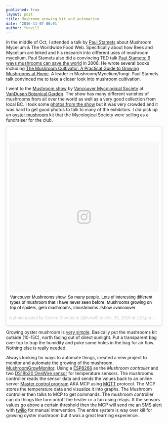 ```yaml
---
published: true
layout: post
title: Mushroom growing kit and automation
date: '2016-11-07 00:01'
author: funvill
---
```

In the middle of Oct, I attended a talk by [Paul Stamets](http://www.fungi.com/about-paul-stamets.html) about Mushroom Mycelium & The Worldwide Food Web. Specifically about how Bees and Mycelium are linked and his research into different uses of mushroom mycelium. Paul Stamets also did a convincing TED talk [Paul Stamets: 6 ways mushrooms can save the world](https://www.ted.com/talks/paul_stamets_on_6_ways_mushrooms_can_save_the_world?language=en) in 2008. He wrote several books including [The Mushroom Cultivator: A Practical Guide to Growing Mushrooms at Home](https://www.amazon.ca/Mushroom-Cultivator-Practical-Growing-Mushrooms/dp/0961079800). A leader in Mushroom/Mycelium/fungi. Paul Stamets talk convinced me to take a closer look into mushroom cultivation.

I went to the [Mushroom show](https://drive.google.com/file/d/0BzEBCDgmgRrFNmlmcEhVbjZIeWM/view) by [Vancouver Mycological Society](http://vanmyco.com/) at [VanDusen Botanical Garden](http://www.vandusengarden.org/). The show has many different varieties of mushrooms from all over the world as well as a very good collection from local BC. I took some [photos from the show](https://goo.gl/photos/6zK8ApKyohRBhV1q8) but it was very crowded and it was hard to get good photos to talk to many of the exhibitors. I did pick up an [oyster mushroom](https://en.wikipedia.org/wiki/Pleurotus_ostreatus) kit that the Mycological Society were selling as a fundraiser for the club.

<blockquote class="instagram-media" data-instgrm-captioned data-instgrm-version="7" style=" background:#FFF; border:0; border-radius:3px; box-shadow:0 0 1px 0 rgba(0,0,0,0.5),0 1px 10px 0 rgba(0,0,0,0.15); margin: 1px; max-width:658px; padding:0; width:99.375%; width:-webkit-calc(100% - 2px); width:calc(100% - 2px);"><div style="padding:8px;"> <div style=" background:#F8F8F8; line-height:0; margin-top:40px; padding:50.0% 0; text-align:center; width:100%;"> <div style=" background:url(data:image/png;base64,iVBORw0KGgoAAAANSUhEUgAAACwAAAAsCAMAAAApWqozAAAABGdBTUEAALGPC/xhBQAAAAFzUkdCAK7OHOkAAAAMUExURczMzPf399fX1+bm5mzY9AMAAADiSURBVDjLvZXbEsMgCES5/P8/t9FuRVCRmU73JWlzosgSIIZURCjo/ad+EQJJB4Hv8BFt+IDpQoCx1wjOSBFhh2XssxEIYn3ulI/6MNReE07UIWJEv8UEOWDS88LY97kqyTliJKKtuYBbruAyVh5wOHiXmpi5we58Ek028czwyuQdLKPG1Bkb4NnM+VeAnfHqn1k4+GPT6uGQcvu2h2OVuIf/gWUFyy8OWEpdyZSa3aVCqpVoVvzZZ2VTnn2wU8qzVjDDetO90GSy9mVLqtgYSy231MxrY6I2gGqjrTY0L8fxCxfCBbhWrsYYAAAAAElFTkSuQmCC); display:block; height:44px; margin:0 auto -44px; position:relative; top:-22px; width:44px;"></div></div> <p style=" margin:8px 0 0 0; padding:0 4px;"> <a href="https://www.instagram.com/p/BMMyGp9hTOI/" style=" color:#000; font-family:Arial,sans-serif; font-size:14px; font-style:normal; font-weight:normal; line-height:17px; text-decoration:none; word-wrap:break-word;" target="_blank">Vancouver Mushrooms show. So many people. Lots of interesting different types of mushroom that I have never seen before. Mushrooms growing on top of spiders, gem mushrooms, #mushrooms #show #vancouver</a></p> <p style=" color:#c9c8cd; font-family:Arial,sans-serif; font-size:14px; line-height:17px; margin-bottom:0; margin-top:8px; overflow:hidden; padding:8px 0 7px; text-align:center; text-overflow:ellipsis; white-space:nowrap;">A photo posted by Steven Smethurst (@funvill) on <time style=" font-family:Arial,sans-serif; font-size:14px; line-height:17px;" datetime="2016-10-30T20:01:41+00:00">Oct 30, 2016 at 1:01pm PDT</time></p></div></blockquote>
<script async defer src="//platform.instagram.com/en_US/embeds.js"></script>


Growing oyster mushroom is [very simple](http://www.instructables.com/id/1-How-to-Grow-Oyster-Mushrooms-Low-Tech/). Basically put the mushrooms kit outside (10-15C), north facing out of direct sunlight. Put a transparent bag over top to trap the humidity and poke some holes in the bag for air flow. Nothing else is really needed.

Always looking for ways to automate things, created a new project to monitor and automate the growing of the mushroom. [MushroomGrowMonitor](https://github.com/funvill/MushroomGrowMonitor). Using a [ESP8266](https://en.wikipedia.org/wiki/ESP8266) as the *Mushroom controller* and two [DS18b20 OneWire sensor](https://datasheets.maximintegrated.com/en/ds/DS18B20.pdf) for temperature sensors. The mushrooms controller reads the sensor data and sends the values back to an online server [Master control program](http://tron.wikia.com/wiki/MCP) AKA MCP using [MQTT](http://mqtt.org/) protocol. The MCP stores the temperature data and visualize it into graphs. The Mushroom controller then talks to MCP to get commands. The mushroom controller can do things like turn on/off the heater or a fan using relays. If the sensors values go above a certain threshold then the MCP will send me an SMS alert with [twilio](https://www.twilio.com/) for manual intervention. The entire system is way over kill for growing oyster mushroom but it was a great learning experience.